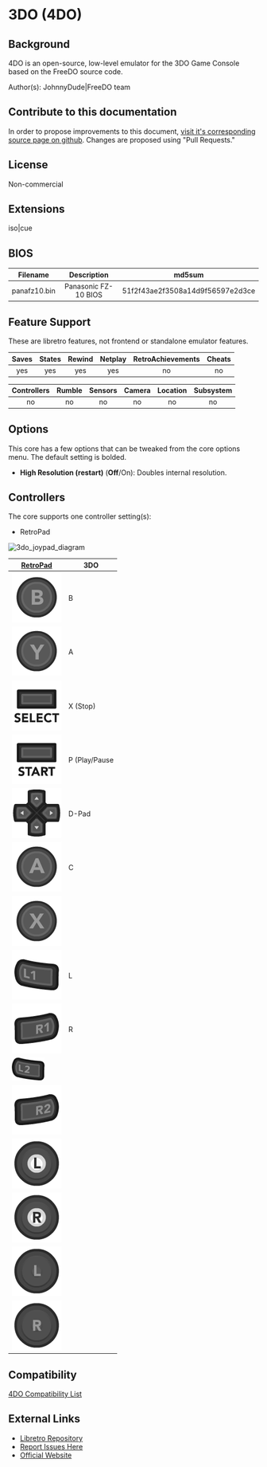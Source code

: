 # 3DO (4DO)

## Background

4DO is an open-source, low-level emulator for the 3DO Game Console based on the FreeDO source code.

Author(s): JohnnyDude|FreeDO team

## Contribute to this documentation

In order to propose improvements to this document, [visit it's corresponding source page on github](https://github.com/libretro/docs/tree/master/docs/library/4DO.md). Changes are proposed using "Pull Requests."

## License

Non-commercial

## Extensions

iso|cue

## BIOS

|   Filename   |      Description     |              md5sum              |
|:------------:|:--------------------:|:--------------------------------:|
| panafz10.bin | Panasonic FZ-10 BIOS | 51f2f43ae2f3508a14d9f56597e2d3ce |

## Feature Support

These are libretro features, not frontend or standalone emulator features.

| Saves | States      | Rewind | Netplay | RetroAchievements | Cheats |
|:-----:|:-----------:|:------:|:-------:|:-----------------:|:------:|
|  yes  |     yes     |   yes  |   yes   |         no        |   no   |

| Controllers     | Rumble | Sensors | Camera | Location | Subsystem     |
|:---------------:|:------:|:-------:|:------:|:--------:|:-------------:|
|        no       |   no   |    no   |   no   |    no    |       no      |

## Options

This core has a few options that can be tweaked from the core options menu. The default setting is bolded.

- **High Resolution (restart)** (**Off**/On): Doubles internal resolution.

## Controllers

The core supports one controller setting(s):

* RetroPad

![3do_joypad_diagram](https://cloud.githubusercontent.com/assets/10035308/16599643/7f450bd6-42c0-11e6-84d7-9cc0944e7b01.png)

| [RetroPad](RetroPad)                                                 | 3DO    |
|----------------------------------------------------------------------|--------|
| ![RetroPad_B](images/RetroPad/Retro_B_Round.png)                     | B      |
| ![RetroPad_Y](images/RetroPad/Retro_Y_Round.png)                     | A      |
| ![RetroPad_Select](images/RetroPad/Retro_Select.png)                 | X (Stop) |
| ![RetroPad_Start](images/RetroPad/Retro_Start.png)                   | P (Play/Pause |
| ![RetroPad_Dpad](images/RetroPad/Retro_Dpad.png)                     | D-Pad  |    
| ![RetroPad_A](images/RetroPad/Retro_A_Round.png)                     | C      |
| ![RetroPad_X](images/RetroPad/Retro_X_Round.png)                     |        |
| ![RetroPad_L1](images/RetroPad/Retro_L1.png)                         | L      |
| ![RetroPad_R1](images/RetroPad/Retro_R1.png)                         | R      |
| ![RetroPad_L2](images/RetroPad/Retro_L2_Temp.png)                    |        |
| ![RetroPad_R2](images/RetroPad/Retro_R2.png)                         |        |
| ![RetroPad_L3](images/RetroPad/Retro_L3.png)                         |        |
| ![RetroPad_R3](images/RetroPad/Retro_R3.png)                         |        |
| ![RetroPad_Left_Stick](images/RetroPad/Retro_Left_Stick.png)         |        |
| ![RetroPad_Right_Stick](images/RetroPad/Retro_Right_Stick.png)       |        |

## Compatibility

[4DO Compatibility List](http://wiki.fourdo.com/Compatibility_List)

## External Links

* [Libretro Repository](https://github.com/libretro/4do-libretro)
* [Report Issues Here](https://github.com/libretro/libretro-meta/issues)
* [Official Website](http://www.fourdo.com/)
